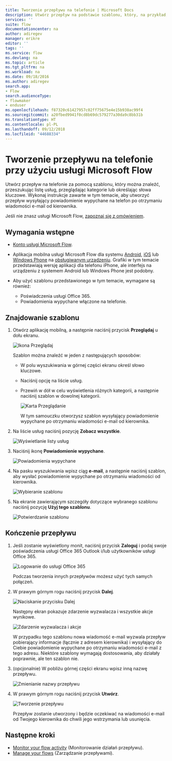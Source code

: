 ```yaml
---
title: Tworzenie przepływu na telefonie | Microsoft Docs
description: Utwórz przepływ na podstawie szablonu, który, na przykład, wysyła powiadomienie wypychane po otrzymaniu wiadomości e-mail z określonego adresu
services: ''
suite: flow
documentationcenter: na
author: adiregev
manager: erikre
editor: ''
tags: ''
ms.service: flow
ms.devlang: na
ms.topic: article
ms.tgt_pltfrm: na
ms.workload: na
ms.date: 09/18/2016
ms.author: adiregev
search.app:
- Flow
search.audienceType:
- flowmaker
- enduser
ms.openlocfilehash: f87320c61427957c02ff75675e4e15b938ac99f4
ms.sourcegitcommit: a20fbed9941f0cd8b69dc579277a30da9c8bb31b
ms.translationtype: HT
ms.contentlocale: pl-PL
ms.lasthandoff: 09/12/2018
ms.locfileid: "44688334"
---
```

# <a name="create-a-flow-from-your-phone-by-using-microsoft-flow"></a>Tworzenie przepływu na telefonie przy użyciu usługi Microsoft Flow
Utwórz przepływ na telefonie za pomocą szablonu, który można znaleźć, przeszukując listę usług, przeglądając kategorie lub określając słowa kluczowe. Wykonaj instrukcje zawarte w tym temacie, aby utworzyć przepływ wysyłający powiadomienie wypychane na telefon po otrzymaniu wiadomości e-mail od kierownika.

Jeśli nie znasz usługi Microsoft Flow, [zapoznaj się z omówieniem](getting-started.md).

## <a name="prerequisites"></a>Wymagania wstępne
* [Konto usługi Microsoft Flow](sign-up-sign-in.md).
* Aplikacja mobilna usługi Microsoft Flow dla systemu [Android](https://aka.ms/flowmobiledocsandroid), [iOS](https://aka.ms/flowmobiledocsios) lub [Windows Phone](https://aka.ms/flowmobilewindows) na [obsługiwanym urządzeniu](getting-started.md#use-the-mobile-app). Grafiki w tym temacie przedstawiają wersję aplikacji dla telefonu iPhone, ale interfejs na urządzeniu z systemem Android lub Windows Phone jest podobny.
* Aby użyć szablonu przedstawionego w tym temacie, wymagane są również:
  
  * Poświadczenia usługi Office 365.
  * Powiadomienia wypychane włączone na telefonie.

## <a name="find-a-template"></a>Znajdowanie szablonu
1. Otwórz aplikację mobilną, a następnie naciśnij przycisk **Przeglądaj** u dołu ekranu.
   
    ![Ikona Przeglądaj](./media/mobile-create-flow/browse-icon.png)
   
    Szablon można znaleźć w jeden z następujących sposobów:
   
   * W polu wyszukiwania w górnej części ekranu określ słowo kluczowe.
   * Naciśnij opcję na liście usług.
   * Przewiń w dół w celu wyświetlenia różnych kategorii, a następnie naciśnij szablon w dowolnej kategorii.
     
       ![Karta Przeglądanie](./media/mobile-create-flow/browse-tab.png)
     
     W tym samouczku otworzysz szablon wysyłający powiadomienie wypychane po otrzymaniu wiadomości e-mail od kierownika.
2. Na liście usług naciśnij pozycję **Zobacz wszystkie**.
   
    ![Wyświetlanie listy usług](./media/mobile-create-flow/list-services.png)
3. Naciśnij ikonę **Powiadomienie wypychane**.
   
    ![Powiadomienia wypychane](./media/mobile-create-flow/push-notifications.png)
4. Na pasku wyszukiwania wpisz ciąg **e-mail**, a następnie naciśnij szablon, aby wysłać powiadomienie wypychane po otrzymaniu wiadomości od kierownika.
   
    ![Wybieranie szablonu](./media/mobile-create-flow/choose-template.png)
5. Na ekranie zawierającym szczegóły dotyczące wybranego szablonu naciśnij pozycję **Użyj tego szablonu**.
   
    ![Potwierdzanie szablonu](./media/mobile-create-flow/confirm-template.png)

## <a name="finish-the-flow"></a>Kończenie przepływu
1. Jeśli zostanie wyświetlony monit, naciśnij przycisk **Zaloguj** i podaj swoje poświadczenia usługi Office 365 Outlook i/lub użytkowników usługi Office 365.
   
    ![Logowanie do usługi Office 365](./media/mobile-create-flow/office-signin.png)
   
    Podczas tworzenia innych przepływów możesz użyć tych samych połączeń.
2. W prawym górnym rogu naciśnij przycisk **Dalej**.
   
    ![Naciskanie przycisku Dalej](./media/mobile-create-flow/next.png)
   
    Następny ekran pokazuje zdarzenie wyzwalacza i wszystkie akcje wynikowe.
   
    ![Zdarzenie wyzwalacza i akcje](./media/mobile-create-flow/flow-structure.png)
   
    W przypadku tego szablonu nowa wiadomość e-mail wyzwala przepływ pobierający informacje (łącznie z adresem kierownika) i wysyłający do Ciebie powiadomienie wypychane po otrzymaniu wiadomości e-mail z tego adresu. Niektóre szablony wymagają dostosowania, aby działały poprawnie, ale ten szablon nie.
3. (opcjonalnie) W pobliżu górnej części ekranu wpisz inną nazwę przepływu.
   
    ![Zmienianie nazwy przepływu](./media/mobile-create-flow/rename-flow.png)
4. W prawym górnym rogu naciśnij przycisk **Utwórz**.
   
    ![Tworzenie przepływu](./media/mobile-create-flow/create-flow.png)
   
    Przepływ zostanie utworzony i będzie oczekiwać na wiadomości e-mail od Twojego kierownika do chwili jego wstrzymania lub usunięcia.

## <a name="next-steps"></a>Następne kroki
* [Monitor your flow activity](mobile-monitor-activity.md) (Monitorowanie działań przepływu).
* [Manage your flows](mobile-manage-flows.md) (Zarządzanie przepływami).


